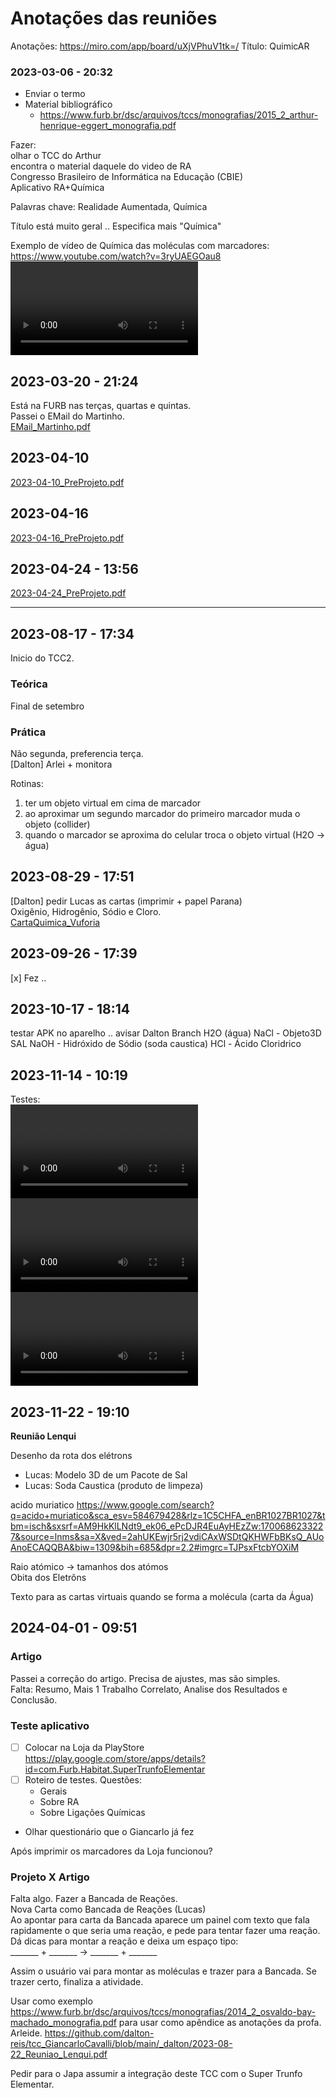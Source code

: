 # Anotações das reuniões  

Anotações: <https://miro.com/app/board/uXjVPhuV1tk=/>
Título: QuimicAR  

### 2023-03-06 - 20:32

- Enviar o termo  
- Material bibliográfico  
  - <https://www.furb.br/dsc/arquivos/tccs/monografias/2015_2_arthur-henrique-eggert_monografia.pdf>  

Fazer:  
olhar o TCC do Arthur  
encontra o material daquele do video de RA  
Congresso Brasileiro de Informática na Educação (CBIE)  
Aplicativo RA+Química  

Palavras chave: Realidade Aumentada, Química  

Título está muito geral .. Especifica mais "Química"  

Exemplo de vídeo de Química das moléculas com marcadores: <https://www.youtube.com/watch?v=3ryUAEGOau8>  
<video src="RA_ExemploQuimica.mp4" controls title="Exemplo"></video>

## 2023-03-20 - 21:24

Está na FURB nas terças, quartas e quintas.  
Passei o EMail do Martinho.  
[EMail_Martinho.pdf](EMail_Martinho.pdf)  

## 2023-04-10

[2023-04-10_PreProjeto.pdf](2023-04-10_PreProjeto.pdf)  

## 2023-04-16

[2023-04-16_PreProjeto.pdf](2023-04-16_PreProjeto.pdf)  

## 2023-04-24 - 13:56

[2023-04-24_PreProjeto.pdf](2023-04-24_PreProjeto.pdf)  

----

## 2023-08-17 - 17:34

Inicio do TCC2.

### Teórica

Final de setembro  

### Prática

Não segunda, preferencia terça.  
\[Dalton] Arlei + monitora  

Rotinas:

1) ter um objeto virtual em cima de marcador  
2) ao aproximar um segundo marcador do primeiro marcador muda o objeto (collider)  
3) quando o marcador se aproxima do celular troca o objeto virtual (H2O -> água)  

## 2023-08-29 - 17:51

\[Dalton] pedir Lucas as cartas (imprimir + papel Parana)  
Oxigênio, Hidrogênio, Sódio e Cloro.  
[CartaQuimica_Vuforia](CartaQuimica_Vuforia "CartaQuimica_Vuforia")  


## 2023-09-26 - 17:39

[x] Fez ..

## 2023-10-17 - 18:14

testar APK no aparelho
.. avisar Dalton Branch
H2O (água)
NaCl - Objeto3D SAL
NaOH - Hidróxido de Sódio (soda caustica)
HCl - Ácido Cloridrico

## 2023-11-14 - 10:19

Testes:  
<video src="2023-11-14_TestesA.mp4" controls title="2023-11-14_TestesA"></video>  
<video src="2023-11-14_TestesB.mp4" controls title="2023-11-14_TestesB"></video>  
<video src="2023-11-14_TestesC.mp4" controls title="2023-11-14_TestesC"></video>  

## 2023-11-22 - 19:10

**Reunião Lenqui**  

Desenho da rota dos elétrons  

- Lucas: Modelo 3D de um Pacote de Sal  
- Lucas: Soda Caustica (produto de limpeza)  

acido muriatico
https://www.google.com/search?q=acido+muriatico&sca_esv=584679428&rlz=1C5CHFA_enBR1027BR1027&tbm=isch&sxsrf=AM9HkKlLNdt9_ek06_ePcDJR4EuAyHEzZw:1700686233227&source=lnms&sa=X&ved=2ahUKEwjr5rj2vdiCAxWSDtQKHWFbBKsQ_AUoAnoECAQQBA&biw=1309&bih=685&dpr=2.2#imgrc=TJPsxFtcbYOXiM

Raio atómico -> tamanhos dos atómos  
Obita dos Eletrôns  

Texto para as cartas virtuais quando se forma a molécula (carta da Água)  

## 2024-04-01 - 09:51

### Artigo

Passei a correção do artigo. Precisa de ajustes, mas são simples.  
Falta: Resumo, Mais 1 Trabalho Correlato, Analise dos Resultados e Conclusão.  

### Teste aplicativo

- [ ] Colocar na Loja da PlayStore  
  <https://play.google.com/store/apps/details?id=com.Furb.Habitat.SuperTrunfoElementar>  
- [ ] Roteiro de testes. Questões:  
  - Gerais  
  - Sobre RA  
  - Sobre Ligações Químicas  
- Olhar questionário que o Giancarlo já fez  

Após imprimir os marcadores da Loja funcionou?  

### Projeto X Artigo

Falta algo. Fazer a Bancada de Reações.  
Nova Carta como Bancada de Reações (Lucas)  
Ao apontar para carta da Bancada aparece um painel com texto que fala rapidamente o que seria uma reação, e pede para tentar fazer uma reação. Dá dicas para montar a reação e deixa um espaço tipo:  
 _______ + _______ -> _______ + _______  

 Assim o usuário vai para montar as moléculas e trazer para a Bancada. Se trazer certo, finaliza a atividade.  

Usar como exemplo <https://www.furb.br/dsc/arquivos/tccs/monografias/2014_2_osvaldo-bay-machado_monografia.pdf> para usar como apêndice as anotações da profa. Arleide.
<https://github.com/dalton-reis/tcc_GiancarloCavalli/blob/main/_dalton/2023-08-22_Reuniao_Lenqui.pdf>  

Pedir para o Japa assumir a integração deste TCC com o Super Trunfo Elementar.  
